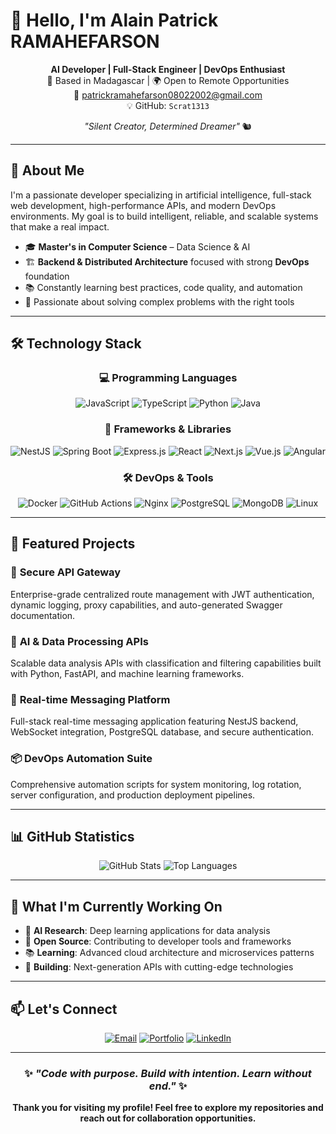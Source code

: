 # 👋 Hello, I'm Alain Patrick RAMAHEFARSON

<div align="center">
  
**AI Developer | Full-Stack Engineer | DevOps Enthusiast**  
📍 Based in Madagascar | 🌍 Open to Remote Opportunities  
📧 patrickramahefarson08022002@gmail.com  
💡 GitHub: `Scrat1313`

*"Silent Creator, Determined Dreamer"* 🐿️

---

</div>

## 🚀 About Me

I'm a passionate developer specializing in artificial intelligence, full-stack web development, high-performance APIs, and modern DevOps environments. My goal is to build intelligent, reliable, and scalable systems that make a real impact.

- 🎓 **Master's in Computer Science** – Data Science & AI
- 🏗️ **Backend & Distributed Architecture** focused with strong **DevOps** foundation
- 📚 Constantly learning best practices, code quality, and automation
- 🧠 Passionate about solving complex problems with the right tools

---

## 🛠️ Technology Stack

<div align="center">

### 💻 **Programming Languages**
![JavaScript](https://img.shields.io/badge/JavaScript-F7DF1E?style=for-the-badge&logo=javascript&logoColor=black)
![TypeScript](https://img.shields.io/badge/TypeScript-007ACC?style=for-the-badge&logo=typescript&logoColor=white)
![Python](https://img.shields.io/badge/Python-3776AB?style=for-the-badge&logo=python&logoColor=white)
![Java](https://img.shields.io/badge/Java-ED8B00?style=for-the-badge&logo=java&logoColor=white)

### 🚀 **Frameworks & Libraries**
![NestJS](https://img.shields.io/badge/NestJS-E0234E?style=for-the-badge&logo=nestjs&logoColor=white)
![Spring Boot](https://img.shields.io/badge/Spring_Boot-6DB33F?style=for-the-badge&logo=spring-boot&logoColor=white)
![Express.js](https://img.shields.io/badge/Express.js-000000?style=for-the-badge&logo=express&logoColor=white)
![React](https://img.shields.io/badge/React-20232A?style=for-the-badge&logo=react&logoColor=61DAFB)
![Next.js](https://img.shields.io/badge/Next.js-000000?style=for-the-badge&logo=next.js&logoColor=white)
![Vue.js](https://img.shields.io/badge/Vue.js-35495E?style=for-the-badge&logo=vue.js&logoColor=4FC08D)
![Angular](https://img.shields.io/badge/Angular-DD0031?style=for-the-badge&logo=angular&logoColor=white)

### 🛠️ **DevOps & Tools**
![Docker](https://img.shields.io/badge/Docker-2CA5E0?style=for-the-badge&logo=docker&logoColor=white)
![GitHub Actions](https://img.shields.io/badge/GitHub_Actions-2088FF?style=for-the-badge&logo=github-actions&logoColor=white)
![Nginx](https://img.shields.io/badge/Nginx-009639?style=for-the-badge&logo=nginx&logoColor=white)
![PostgreSQL](https://img.shields.io/badge/PostgreSQL-316192?style=for-the-badge&logo=postgresql&logoColor=white)
![MongoDB](https://img.shields.io/badge/MongoDB-4EA94B?style=for-the-badge&logo=mongodb&logoColor=white)
![Linux](https://img.shields.io/badge/Linux-FCC624?style=for-the-badge&logo=linux&logoColor=black)

</div>

---

## 🎯 Featured Projects

### 🔐 **Secure API Gateway**
Enterprise-grade centralized route management with JWT authentication, dynamic logging, proxy capabilities, and auto-generated Swagger documentation.

### 🤖 **AI & Data Processing APIs**
Scalable data analysis APIs with classification and filtering capabilities built with Python, FastAPI, and machine learning frameworks.

### 💬 **Real-time Messaging Platform**
Full-stack real-time messaging application featuring NestJS backend, WebSocket integration, PostgreSQL database, and secure authentication.

### 📦 **DevOps Automation Suite**
Comprehensive automation scripts for system monitoring, log rotation, server configuration, and production deployment pipelines.

---

## 📊 GitHub Statistics

<div align="center">
  
![GitHub Stats](https://github-readme-stats.vercel.app/api?username=Scrat1313&show_icons=true&theme=radical&hide_border=true)
![Top Languages](https://github-readme-stats.vercel.app/api/top-langs/?username=Scrat1313&layout=compact&theme=radical&hide_border=true)

</div>

---

## 🌟 What I'm Currently Working On

- 🔬 **AI Research**: Deep learning applications for data analysis
- 🚀 **Open Source**: Contributing to developer tools and frameworks
- 📚 **Learning**: Advanced cloud architecture and microservices patterns
- 🎯 **Building**: Next-generation APIs with cutting-edge technologies

---

## 📫 Let's Connect

<div align="center">
  
[![Email](https://img.shields.io/badge/Email-D14836?style=for-the-badge&logo=gmail&logoColor=white)](mailto:patrickramahefarson08022002@gmail.com)
[![Portfolio](https://img.shields.io/badge/Portfolio-000000?style=for-the-badge&logo=About.me&logoColor=white)](https://alainpatrick.vercel.app)
[![LinkedIn](https://img.shields.io/badge/LinkedIn-0077B5?style=for-the-badge&logo=linkedin&logoColor=white)](#)

</div>

---

<div align="center">
  
### ✨ *"Code with purpose. Build with intention. Learn without end."* ✨

**Thank you for visiting my profile! Feel free to explore my repositories and reach out for collaboration opportunities.**

</div>
